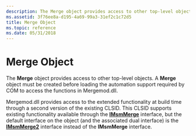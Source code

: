 ```yaml
---
description: The Merge object provides access to other top-level objects. A Merge object must be created before loading the automation support required by COM to access the functions in Mergemod.dll.
ms.assetid: 3f76ee8a-d195-4a69-99a3-31ef2c1c72d5
title: Merge Object
ms.topic: reference
ms.date: 05/31/2018
---
```


# Merge Object

The **Merge** object provides access to other top-level objects. A **Merge** object must be created before loading the automation support required by COM to access the functions in Mergemod.dll.

Mergemod.dll provides access to the extended functionality at build time through a second version of the existing CLSID. This CLSID supports existing functionality available through the [**IMsmMerge**](/windows/win32/api/mergemod/nn-mergemod-imsmmerge) interface, but the default interface on the object (and the associated dual interface) is the [**IMsmMerge2**](/windows/desktop/api/Mergemod/nn-mergemod-imsmmerge2) interface instead of the **IMsmMerge** interface.

 

 
